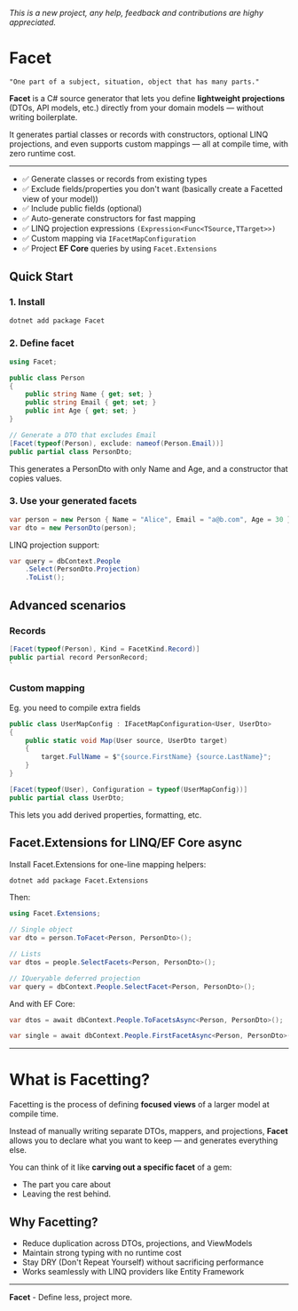 _This is a new project, any help, feedback and contributions are highy appreciated._

# Facet

```
"One part of a subject, situation, object that has many parts."
```

**Facet** is a C# source generator that lets you define **lightweight projections** (DTOs, API models, etc.) directly from your domain models — without writing boilerplate.

It generates partial classes or records with constructors, optional LINQ projections, and even supports custom mappings — all at compile time, with zero runtime cost.

---

- :white_check_mark: Generate classes or records from existing types
- :white_check_mark: Exclude fields/properties you don't want (basically create a Facetted view of your model))
- :white_check_mark: Include public fields (optional)
- :white_check_mark: Auto-generate constructors for fast mapping
- :white_check_mark: LINQ projection expressions `(Expression<Func<TSource,TTarget>>)`
- :white_check_mark: Custom mapping via `IFacetMapConfiguration`
- :white_check_mark: Project **EF Core** queries by using `Facet.Extensions`

## Quick Start

### 1. Install

```bash
dotnet add package Facet
```

### 2. Define  facet

```csharp
using Facet;

public class Person
{
    public string Name { get; set; }
    public string Email { get; set; }
    public int Age { get; set; }
}

// Generate a DTO that excludes Email
[Facet(typeof(Person), exclude: nameof(Person.Email))]
public partial class PersonDto;
```

This generates a PersonDto with only Name and Age, and a constructor that copies values.

### 3. Use your generated facets

```csharp
var person = new Person { Name = "Alice", Email = "a@b.com", Age = 30 };
var dto = new PersonDto(person);
```

LINQ projection support:

```csharp
var query = dbContext.People
    .Select(PersonDto.Projection)
    .ToList();
```

## Advanced scenarios

### Records


```csharp
[Facet(typeof(Person), Kind = FacetKind.Record)]
public partial record PersonRecord;
`
```

### Custom mapping

Eg. you need to compile extra fields

```csharp
public class UserMapConfig : IFacetMapConfiguration<User, UserDto>
{
    public static void Map(User source, UserDto target)
    {
        target.FullName = $"{source.FirstName} {source.LastName}";
    }
}

[Facet(typeof(User), Configuration = typeof(UserMapConfig))]
public partial class UserDto;
```
This lets you add derived properties, formatting, etc.

## Facet.Extensions for LINQ/EF Core async

Install Facet.Extensions for one-line mapping helpers:

```bash
dotnet add package Facet.Extensions
```

Then:

```csharp
using Facet.Extensions;

// Single object
var dto = person.ToFacet<Person, PersonDto>();

// Lists
var dtos = people.SelectFacets<Person, PersonDto>();

// IQueryable deferred projection
var query = dbContext.People.SelectFacet<Person, PersonDto>();
```

And with EF Core:

```csharp
var dtos = await dbContext.People.ToFacetsAsync<Person, PersonDto>();

var single = await dbContext.People.FirstFacetAsync<Person, PersonDto>();
```

---

# What is Facetting?

Facetting is the process of defining **focused views** of a larger model at compile time.

Instead of manually writing separate DTOs, mappers, and projections, **Facet** allows you to declare what you want to keep — and generates everything else.

You can think of it like **carving out a specific facet** of a gem:  

- The part you care about  
- Leaving the rest behind.

## Why Facetting?

- Reduce duplication across DTOs, projections, and ViewModels
- Maintain strong typing with no runtime cost
- Stay DRY (Don't Repeat Yourself) without sacrificing performance
- Works seamlessly with LINQ providers like Entity Framework

---

**Facet** - Define less, project more.
